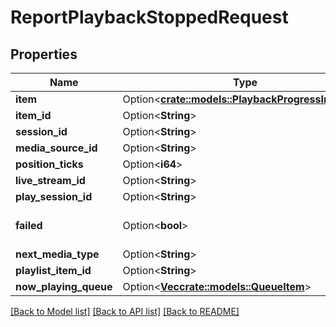 # ReportPlaybackStoppedRequest

## Properties

Name | Type | Description | Notes
------------ | ------------- | ------------- | -------------
**item** | Option<[**crate::models::PlaybackProgressInfoItem**](PlaybackProgressInfo_Item.md)> |  | [optional]
**item_id** | Option<**String**> | Gets or sets the item identifier. | [optional]
**session_id** | Option<**String**> | Gets or sets the session id. | [optional]
**media_source_id** | Option<**String**> | Gets or sets the media version identifier. | [optional]
**position_ticks** | Option<**i64**> | Gets or sets the position ticks. | [optional]
**live_stream_id** | Option<**String**> | Gets or sets the live stream identifier. | [optional]
**play_session_id** | Option<**String**> | Gets or sets the play session identifier. | [optional]
**failed** | Option<**bool**> | Gets or sets a value indicating whether this MediaBrowser.Model.Session.PlaybackStopInfo is failed. | [optional]
**next_media_type** | Option<**String**> |  | [optional]
**playlist_item_id** | Option<**String**> |  | [optional]
**now_playing_queue** | Option<[**Vec<crate::models::QueueItem>**](QueueItem.md)> |  | [optional]

[[Back to Model list]](../README.md#documentation-for-models) [[Back to API list]](../README.md#documentation-for-api-endpoints) [[Back to README]](../README.md)


